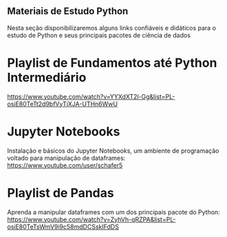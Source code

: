 ## Materiais de Estudo Python
Nesta seção disponibilizaremos alguns links confiáveis e didáticos para o estudo de Python e seus principais pacotes de ciência de dados

# Playlist de Fundamentos até Python Intermediário
https://www.youtube.com/watch?v=YYXdXT2l-Gg&list=PL-osiE80TeTt2d9bfVyTiXJA-UTHn6WwU

# Jupyter Notebooks
Instalação e básicos do Jupyter Notebooks, um ambiente de programação voltado para manipulação de dataframes:\
https://www.youtube.com/user/schafer5

# Playlist de Pandas
Aprenda a manipular dataframes com um dos principais pacote do Python:\
https://www.youtube.com/watch?v=ZyhVh-qRZPA&list=PL-osiE80TeTsWmV9i9c58mdDCSskIFdDS
